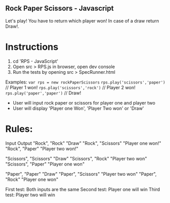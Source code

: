 ## Rock Paper Scissors - Javascript
Let's play! You have to return which player won! In case of a draw return Draw!.

# Instructions
1. cd 'RPS - JavaScript'
2. Open src > RPS.js in browser, open dev console
3. Run the tests by opening src > SpecRunner.html

Examples:
`var rps = new rockPaperScissors`
`rps.play('scissors','paper')` // Player 1 won!
`rps.play('scissors','rock')` // Player 2 won!
`rps.play('paper','paper')` // Draw!

- User will input rock paper or scissors for player one and player two
- User will display 'Player one Won', 'Player Two won' or 'Draw' 

# Rules:
Input                    Output 
"Rock", "Rock"           "Draw"
"Rock", "Scissors"       "Player one won!"
"Rock", "Paper"          "Player two won!"

"Scissors", "Scissors"   "Draw"
"Scissors", "Rock"       "Player two won"
"Scissors", "Paper"      "Player one won"

"Paper", "Paper"         "Draw"
"Paper", "Scissors"      "Player two won"
"Paper", "Rock"          "Player one won"

First test: Both inputs are the same
Second test: Player one will win
Third test: Player two will win 